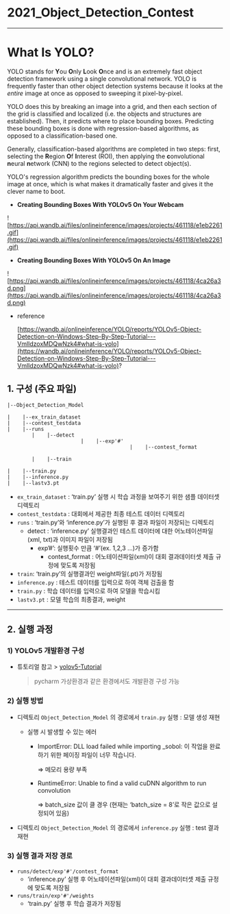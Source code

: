 # 2021_Object_Detection_Contest

---

# What Is YOLO?

YOLO stands for **Y**ou **O**nly **L**ook **O**nce and is an extremely fast object detection framework using a single convolutional network. YOLO is frequently faster than other object detection systems because it looks at the *entire* image at once as opposed to sweeping it pixel-by-pixel.

YOLO does this by breaking an image into a grid, and then each section of the grid is classified and localized (i.e. the objects and structures are established). Then, it predicts where to place bounding boxes. Predicting these bounding boxes is done with regression-based algorithms, as opposed to a classification-based one.

Generally, classification-based algorithms are completed in two steps: first, selecting the **R**egion **O**f **I**nterest (ROI), then applying the **c**onvolutional **n**eural **n**etwork (CNN) to the regions selected to detect object(s).

YOLO's regression algorithm predicts the bounding boxes for the whole image at once, which is what makes it dramatically faster and gives it the clever name to boot.

- **Creating Bounding Boxes With YOLOv5 On Your Webcam**

![https://api.wandb.ai/files/onlineinference/images/projects/461118/e1eb2261.gif](https://api.wandb.ai/files/onlineinference/images/projects/461118/e1eb2261.gif)

- **Creating Bounding Boxes With YOLOv5 On An Image**

![https://api.wandb.ai/files/onlineinference/images/projects/461118/4ca26a3d.png](https://api.wandb.ai/files/onlineinference/images/projects/461118/4ca26a3d.png)

- reference
    
    [https://wandb.ai/onlineinference/YOLO/reports/YOLOv5-Object-Detection-on-Windows-Step-By-Step-Tutorial---VmlldzoxMDQwNzk4#what-is-yolo](https://wandb.ai/onlineinference/YOLO/reports/YOLOv5-Object-Detection-on-Windows-Step-By-Step-Tutorial---VmlldzoxMDQwNzk4#what-is-yolo)?
    

## 1. 구성 (주요 파일)

```
|--Object_Detection_Model

|    |--ex_train_dataset
|    |--contest_testdata
|    |--runs 
        |    |--detect 
				        |    |--exp'#' 
								        |    |--contest_format

        |    |--train

|    |--train.py
|    |--inference.py
|    |--lastv3.pt
```

- `ex_train_dataset` : ‘train.py’ 실행 시 학습 과정을 보여주기 위한 샘플 데이터셋 디렉토리
- `contest_testdata` : 대회에서 제공한 최종 테스트 데이터 디렉토리
- `runs` : ‘train.py’와 ‘inference.py’가 실행된 후 결과 파일이 저장되는 디렉토리
    - detect : ‘inference.py’ 실행결과인 테스트 데이터에 대한 어노테이션파일(xml, txt)과 이미지 파일이 저장됨
        - exp’#’: 실행횟수 만큼  ‘#’(ex. 1,2,3 ...)가 증가함
            - contest_format : 어노테이션파일(xml)이 대회 결과데이터셋 제출 규정에 맞도록 저장됨
- `train`: ‘train.py’의 실행결과인 weight파일(.pt)가 저장됨
- `inference.py` : 테스트 데이터를 입력으로 하여 객체 검출을 함
- `train.py` : 학습 데이터를 입력으로 하여 모델을 학습시킴
- `lastv3.pt` : 모델 학습의 최종결과, weight

---

## 2. 실행 과정

### 1) YOLOv5 개발환경 구성

- 튜토리얼 참고 >  [yolov5-Tutorial](https://wandb.ai/onlineinference/YOLO/reports/YOLOv5-Object-Detection-on-Windows-Step-By-Step-Tutorial---VmlldzoxMDQwNzk4)
    
    > pycharm 가상환경과 같은 환경에서도 개발환경 구성 가능
    > 
    

### 2) 실행 방법

- 디렉토리 `Object_Detection_Model` 의 경로에서 `train.py` 실행 : 모델 생성 재현
    - 실행 시 발생할 수 있는 에러
        - ImportError: DLL load failed while importing _sobol: 이 작업을 완료하기 위한 페이징 파일이 너무 작습니다.
            
            ⇒ 메모리 용량 부족
            
        - RuntimeError: Unable to find a valid cuDNN algorithm to run convolution
            
            ⇒ batch_size 값이 클 경우 (현재는 ‘batch_size = 8’로 작은 값으로 설정되어 있음)
            
- 디렉토리 `Object_Detection_Model` 의 경로에서 `inference.py` 실행 : test 결과 재현

### 3) 실행 결과 저장 경로

- `runs/detect/exp'#'/contest_format`
    - ‘inference.py’ 실행 후 어노테이션파일(xml)이 대회 결과데이터셋 제출 규정에 맞도록 저장됨
- `runs/train/exp'#'/weights`
    - ‘train.py’ 실행 후 학습 결과가 저장됨